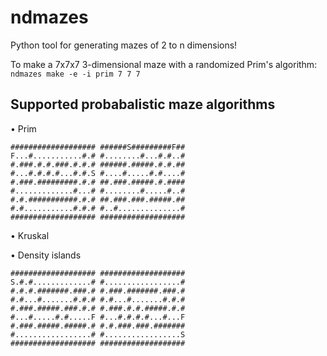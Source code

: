 # ndmazes

Python tool for generating mazes of 2 to n dimensions!

To make a 7x7x7 3-dimensional maze with a randomized Prim's algorithm:
```ndmazes make -e -i prim 7 7 7```

## Supported probabalistic maze algorithms
• Prim
```
###################	######S#########F##
F...#...........#.#	#........#...#.#..#
#.###.#.#.###.#.#.#	######.#####.#.#.##
#...#.#.#.#...#.#.S	#....#.....#.#....#
#.###.#########.#.#	##.###.#####.#.####
#.............#...#	#........#.....#..#
#.#.###########.#.#	##.###.###.#####.##
#.#...........#.#.#	#..#..............#
###################	###################
```

• Kruskal

• Density islands
```
###################	###################
S.#.#.............#	#.................#
#.#.#.#######.###.#	#.###.#######.###.#
#.#...#.......#.#.#	#.#...#.......#.#.#
#.###.#####.###.#.#	#.###.#.#.#####.#.#
#...#.....#.#.....F	#...#.#.#.#...#...F
#.###.#####.#####.#	#.#.###.###.#######
#.................#	#.................S
###################	###################
```
